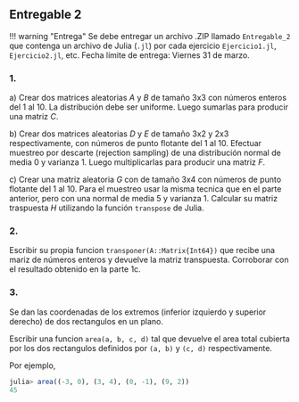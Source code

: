 
## Entregable 2

!!! warning "Entrega"
    Se debe entregar un archivo .ZIP llamado `Entregable_2` que contenga un archivo de Julia (`.jl`) por cada ejercicio `Ejercicio1.jl`, `Ejercicio2.jl`, etc. Fecha límite de entrega: Viernes 31 de marzo.
    
### 1. 

a) Crear dos matrices aleatorias $A$ y $B$ de tamaño 3x3 con números enteros del 1 al 10. La distribución debe ser uniforme.
Luego sumarlas para producir una matriz $C$.

b) Crear dos matrices aleatorias $D$ y $E$ de tamaño 3x2 y 2x3 respectivamente, con números de punto flotante del 1 al 10. Efectuar muestreo por descarte (rejection sampling) de una distribución normal de media 0 y varianza 1. Luego multiplicarlas para producir una matriz $F$.

c) Crear una matriz aleatoria $G$ con de tamaño 3x4 con números de punto flotante del 1 al 10. Para el muestreo usar la misma tecnica que en el parte anterior, pero con una normal de media 5 y varianza 1. Calcular su matriz traspuesta $H$ utilizando la función `transpose` de Julia.

### 2. 

Escribir su propia funcion `transponer(A::Matrix{Int64})` que recibe una mariz de números enteros y devuelve la matriz transpuesta.
Corroborar con el resultado obtenido en la parte 1c.

### 3.

Se dan las coordenadas de los extremos (inferior izquierdo y superior derecho) de dos rectangulos en un plano.

Escribir una funcion `area(a, b, c, d)` tal que devuelve el area total cubierta por los dos rectangulos
definidos por `(a, b)` y `(c, d)` respectivamente.

Por ejemplo,

```julia
julia> area((-3, 0), (3, 4), (0, -1), (9, 2))
45
```


